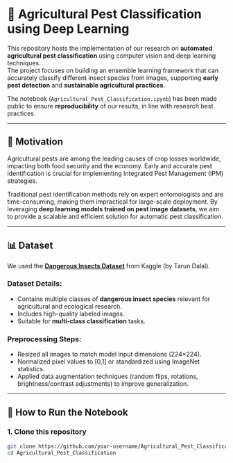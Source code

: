 # 🌱 Agricultural Pest Classification using Deep Learning

This repository hosts the implementation of our research on **automated agricultural pest classification** using computer vision and deep learning techniques.  
The project focuses on building an ensemble learning framework that can accurately classify different insect species from images, supporting **early pest detection** and **sustainable agricultural practices**.  

The notebook (`Agricultural_Pest_Classification.ipynb`) has been made public to ensure **reproducibility** of our results, in line with research best practices.

---

## 📌 Motivation

Agricultural pests are among the leading causes of crop losses worldwide, impacting both food security and the economy. Early and accurate pest identification is crucial for implementing Integrated Pest Management (IPM) strategies.  

Traditional pest identification methods rely on expert entomologists and are time-consuming, making them impractical for large-scale deployment. By leveraging **deep learning models trained on pest image datasets**, we aim to provide a scalable and efficient solution for automatic pest classification.

---

## 📊 Dataset

We used the **[Dangerous Insects Dataset](https://www.kaggle.com/datasets/tarundalal/dangerous-insects-dataset)** from Kaggle (by Tarun Dalal).  

### Dataset Details:
- Contains multiple classes of **dangerous insect species** relevant for agricultural and ecological research.  
- Includes high-quality labeled images.  
- Suitable for **multi-class classification** tasks.  

### Preprocessing Steps:
- Resized all images to match model input dimensions (224×224).  
- Normalized pixel values to [0,1] or standardized using ImageNet statistics.  
- Applied data augmentation techniques (random flips, rotations, brightness/contrast adjustments) to improve generalization.  

---

## 🚀 How to Run the Notebook

### 1. Clone this repository
```bash
git clone https://github.com/your-username/Agricultural_Pest_Classification.git
cd Agricultural_Pest_Classification
